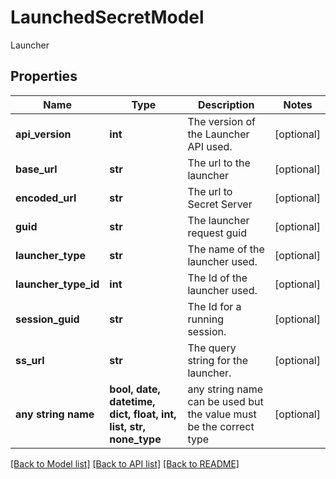 # LaunchedSecretModel

Launcher

## Properties
Name | Type | Description | Notes
------------ | ------------- | ------------- | -------------
**api_version** | **int** | The version of the Launcher API used. | [optional] 
**base_url** | **str** | The url to the launcher | [optional] 
**encoded_url** | **str** | The url to Secret Server | [optional] 
**guid** | **str** | The launcher request guid | [optional] 
**launcher_type** | **str** | The name of the launcher used. | [optional] 
**launcher_type_id** | **int** | The Id of the launcher used. | [optional] 
**session_guid** | **str** | The Id for a running session. | [optional] 
**ss_url** | **str** | The query string for the launcher. | [optional] 
**any string name** | **bool, date, datetime, dict, float, int, list, str, none_type** | any string name can be used but the value must be the correct type | [optional]

[[Back to Model list]](../README.md#documentation-for-models) [[Back to API list]](../README.md#documentation-for-api-endpoints) [[Back to README]](../README.md)


